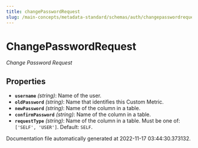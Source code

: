 ```yaml
---
title: changePasswordRequest
slug: /main-concepts/metadata-standard/schemas/auth/changepasswordrequest
---
```


# ChangePasswordRequest

*Change Password Request*

## Properties

- **`username`** *(string)*: Name of the user.
- **`oldPassword`** *(string)*: Name that identifies this Custom Metric.
- **`newPassword`** *(string)*: Name of the column in a table.
- **`confirmPassword`** *(string)*: Name of the column in a table.
- **`requestType`** *(string)*: Name of the column in a table. Must be one of: `['SELF', 'USER']`. Default: `SELF`.


Documentation file automatically generated at 2022-11-17 03:44:30.373132.
